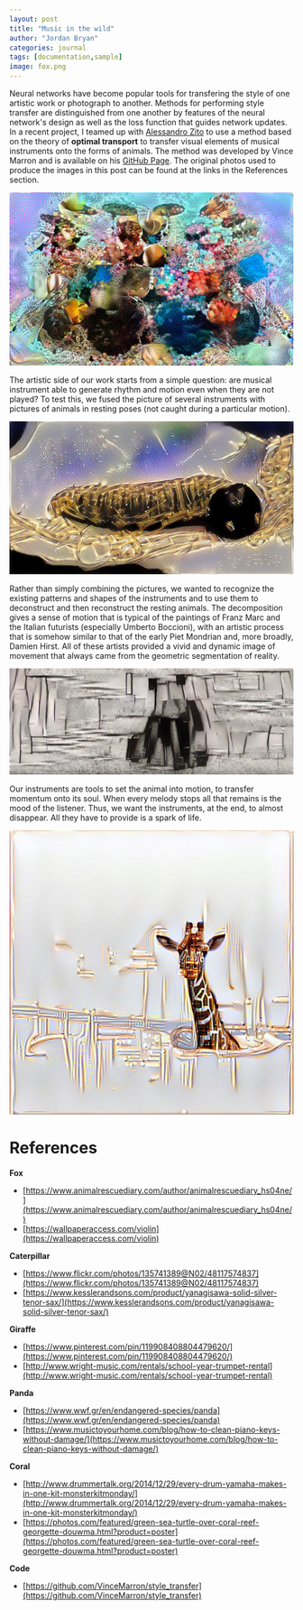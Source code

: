 ```yaml
---
layout: post
title: "Music in the wild"
author: "Jordan Bryan"
categories: journal
tags: [documentation,sample]
image: fox.png
---
```


Neural networks have become popular tools for transfering the style of one artistic work or photograph to another. Methods for performing style transfer are distinguished from one another by features of the neural network's design as well as the loss function that guides network updates. In a recent project, I teamed up with [Alessandro Zito](https://stat.duke.edu/people/alessandro-zito-0) to use a method based on the theory of **optimal transport** to transfer visual elements of musical instruments onto the forms of animals. The method was developed by Vince Marron and is available on his [GitHub Page](https://github.com/VinceMarron/style_transfer). The original photos used to produce the images in this post can be found at the links in the References section.

![alt text](https://github.com/j-g-b/j-g-b.github.io/raw/master/assets/img/dcoral2.jpg)

The artistic side of our work starts from a simple question: are musical instrument able to generate rhythm and motion even when they are not played? To test this, we fused the picture of several instruments with pictures of animals in resting poses (not caught during a particular motion). 

![alt text](https://github.com/j-g-b/j-g-b.github.io/raw/master/assets/img/scaterpillar.png)

Rather than simply combining the pictures, we wanted to recognize the existing patterns and shapes of the instruments and to use them to deconstruct and then reconstruct the resting animals. The decomposition gives a sense of motion that is typical of the paintings of Franz Marc and the Italian futurists (especially Umberto Boccioni), with an artistic process that is somehow similar to that of the early Piet Mondrian and, more broadly, Damien Hirst. All of these artists provided a vivid and dynamic image of movement that always came from the geometric segmentation of reality.

![alt text](https://github.com/j-g-b/j-g-b.github.io/raw/master/assets/img/ppanda.png)

Our instruments are tools to set the animal into motion, to transfer momentum onto its soul. When every melody stops all that remains is the mood of the listener. Thus, we want the instruments, at the end, to almost disappear. All they have to provide is a spark of life.

![alt text](https://github.com/j-g-b/j-g-b.github.io/raw/master/assets/img/tgiraffe.png)

# References

**Fox**

- [https://www.animalrescuediary.com/author/animalrescuediary_hs04ne/](https://www.animalrescuediary.com/author/animalrescuediary_hs04ne/)
- [https://wallpaperaccess.com/violin](https://wallpaperaccess.com/violin)

**Caterpillar**

- [https://www.flickr.com/photos/135741389@N02/48117574837](https://www.flickr.com/photos/135741389@N02/48117574837)
- [https://www.kesslerandsons.com/product/yanagisawa-solid-silver-tenor-sax/](https://www.kesslerandsons.com/product/yanagisawa-solid-silver-tenor-sax/)

**Giraffe**

- [https://www.pinterest.com/pin/119908408804479620/](https://www.pinterest.com/pin/119908408804479620/)
- [http://www.wright-music.com/rentals/school-year-trumpet-rental](http://www.wright-music.com/rentals/school-year-trumpet-rental)

**Panda**

- [https://www.wwf.gr/en/endangered-species/panda](https://www.wwf.gr/en/endangered-species/panda)
- [https://www.musictoyourhome.com/blog/how-to-clean-piano-keys-without-damage/](https://www.musictoyourhome.com/blog/how-to-clean-piano-keys-without-damage/)

**Coral**

- [http://www.drummertalk.org/2014/12/29/every-drum-yamaha-makes-in-one-kit-monsterkitmonday/](http://www.drummertalk.org/2014/12/29/every-drum-yamaha-makes-in-one-kit-monsterkitmonday/)
- [https://photos.com/featured/green-sea-turtle-over-coral-reef-georgette-douwma.html?product=poster](https://photos.com/featured/green-sea-turtle-over-coral-reef-georgette-douwma.html?product=poster)

**Code**

- [https://github.com/VinceMarron/style_transfer](https://github.com/VinceMarron/style_transfer)